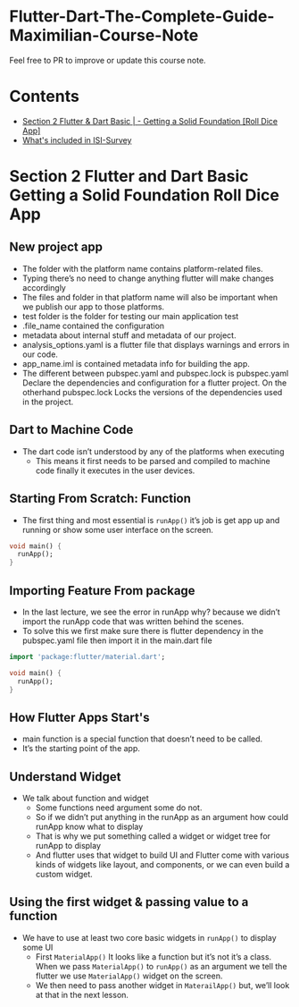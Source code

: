 # Flutter-Dart-The-Complete-Guide-Maximilian-Course-Note

Feel free to PR to improve or update this course note.

# Contents

- [Section 2 Flutter & Dart Basic | - Getting a Solid Foundation [Roll Dice App]](#section-2-flutter-and-dart-basic-getting-a-solid-foundation-roll-dice-app)
- [What's included in ISI-Survey](#whats-included-in-isi-survey)

# Section 2 Flutter and Dart Basic Getting a Solid Foundation Roll Dice App

## New project app

- The folder with the platform name contains platform-related files.
- Typing there’s no need to change anything flutter will make changes accordingly
- The files and folder in that platform name will also be important when we publish our app to those platforms.
- test folder is the folder for testing our main application test
- .file_name contained the configuration
- metadata about internal stuff and metadata of our project.
- analysis_options.yaml is a flutter file that displays warnings and errors in our code.
- app_name.iml is contained metadata info for building the app.
- The different between pubspec.yaml and pubspec.lock is pubspec.yaml Declare the dependencies and configuration for a flutter project. On the otherhand pubspec.lock Locks the versions of the dependencies used in the project.

## Dart to Machine Code

- The dart code isn’t understood by any of the platforms when executing
  - This means it first needs to be parsed and compiled to machine code finally it executes in the user devices.

## Starting From Scratch: Function

- The first thing and most essential is `runApp()` it’s job is get app up and running or show some user interface on the screen.

```dart
void main() {
  runApp();
}
```

## Importing Feature From package

- In the last lecture, we see the error in runApp why? because we didn’t import the runApp code that was written behind the scenes.
- To solve this we first make sure there is flutter dependency in the pubspec.yaml file then import it in the main.dart file

```dart
import 'package:flutter/material.dart';

void main() {
  runApp();
}
```

## How Flutter Apps Start's

- main function is a special function that doesn’t need to be called.
- It’s the starting point of the app.

## Understand Widget

- We talk about function and widget
  - Some functions need argument some do not.
  - So if we didn’t put anything in the runApp as an argument how could runApp know what to display
  - That is why we put something called a widget or widget tree for runApp to display
  - And flutter uses that widget to build UI and Flutter come with various kinds of widgets like layout, and components, or we can even build a custom widget.

## Using the first widget & passing value to a function

- We have to use at least two core basic widgets in `runApp()` to display some UI
  - First `MaterialApp()` It looks like a function but it’s not it’s a class. When we pass `MaterialApp()` to `runApp()` as an argument we tell the flutter we use `MaterialApp()` widget on the screen.
  - We then need to pass another widget in `MaterailApp()` but, we’ll look at that in the next lesson.

